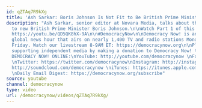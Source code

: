 ```yaml
---
id: qZTAq7R9kXg
title: 'Ash Sarkar: Boris Johnson Is Not Fit to Be British Prime Minister'
description: "Ash Sarkar, senior editor at Novara Media, talks about the deep opposition
  to new British Prime Minister Boris Johnson.\n\nWatch Part 1 of this interview:
  https://youtu.be/QD5QK8hX-9A\n\n#DemocracyNow\n\nDemocracy Now! is an independent
  global news hour that airs on nearly 1,400 TV and radio stations Monday through
  Friday. Watch our livestream 8-9AM ET: https://democracynow.org\n\nPlease consider
  supporting independent media by making a donation to Democracy Now! today: https://democracynow.org/donate\n\nFOLLOW
  DEMOCRACY NOW! ONLINE:\nYouTube: http://youtube.com/democracynow \nFacebook: http://facebook.com/democracynow
  \nTwitter: https://twitter.com/democracynow\nInstagram: http://instagram.com/democracynow\nSoundCloud:
  http://soundcloud.com/democracynow \niTunes: https://itunes.apple.com/podcast/democracy-now!-audio/id73802554
  \nDaily Email Digest: https://democracynow.org/subscribe"
source: youtube
channel: democracynow
type: video
url: /democracynow/videos/qZTAq7R9kXg/
---
```

